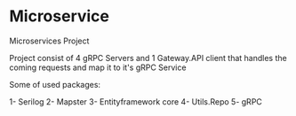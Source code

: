 # Microservice
Microservices Project

Project consist of 4 gRPC Servers and 1 Gateway.API client that handles the coming requests and map it to it's gRPC Service

Some of used packages: 

1- Serilog
2- Mapster
3- Entityframework core
4- Utils.Repo
5- gRPC
